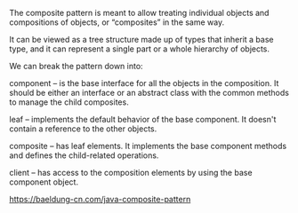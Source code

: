 The composite pattern is meant to allow treating individual objects and compositions of objects, or “composites” in the same way.

It can be viewed as a tree structure made up of types that inherit a base type, and it can represent a single part or a whole hierarchy of objects.

We can break the pattern down into:

component – is the base interface for all the objects in the composition. It should be either an interface or an abstract class with the common methods to manage the child composites.

leaf – implements the default behavior of the base component. It doesn't contain a reference to the other objects.

composite – has leaf elements. It implements the base component methods and defines the child-related operations.

client – has access to the composition elements by using the base component object.

https://baeldung-cn.com/java-composite-pattern